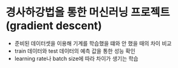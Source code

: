 # 경사하강법을 통한 머신러닝 프로젝트 (gradient descent)

- 준비된 데이터셋을 이용해 기계를 학습했을 떄와 안 했을 때의 차이 비교
- train 데이터와 test 데이터의 예측 값을 통한 성능 확인
- learning rate나 batch size에 따라 차이가 생기는 학습 
